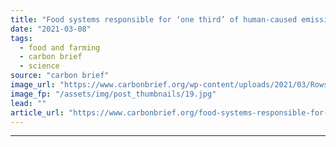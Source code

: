 ```yaml
---
title: "Food systems responsible for ‘one third’ of human-caused emissions"
date: "2021-03-08"
tags: 
  - food and farming
  - carbon brief
  - science
source: "carbon brief"
image_url: "https://www.carbonbrief.org/wp-content/uploads/2021/03/Rows-of-sprinklers-irrigate-newly-sown-and-planted-soybeans-in-a-field-in-California-583x372.jpg"
image_fp: "/assets/img/post_thumbnails/19.jpg"
lead: ""
article_url: "https://www.carbonbrief.org/food-systems-responsible-for-one-third-of-human-caused-emissions"
---
```


---
